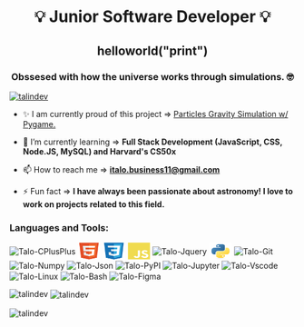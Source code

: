 <h1 align="center">💡 Junior Software Developer 💡</h1>
<h2 align="center">helloworld("print")</h2>
<h3 align="center">Obssesed with how the universe works through simulations. 🤓</h3>

<p align="left"> <a href="https://github.com/ryo-ma/github-profile-trophy"><img src="https://github-profile-trophy.vercel.app/?username=talindev" alt="talindev" /></a> </p>

- ✨ I am currently proud of this project => [Particles Gravity Simulation w/ Pygame.](https://github.com/talindev/Particles-Gravity-Simulator-With-Pygame)

- 🌱 I’m currently learning => **Full Stack Development (JavaScript, CSS, Node.JS, MySQL) and Harvard's CS50x**

- 📫 How to reach me => **italo.business11@gmail.com**

- ⚡ Fun fact => **I have always been passionate about astronomy! I love to work on projects related to this field.**

<h3 align="left">Languages and Tools:</h3>
<p align="left"> 
  <img align="center" alt="Talo-CPlusPlus" height="30" width="40" src="https://cdn.jsdelivr.net/gh/devicons/devicon@latest/icons/cplusplus/cplusplus-original.svg">
  <img align="center" alt="Talo-HTML" height="30" width="40" src="https://raw.githubusercontent.com/devicons/devicon/master/icons/html5/html5-original.svg">
  <img align="center" alt="Talo-CSS" height="30" width="40" src="https://raw.githubusercontent.com/devicons/devicon/master/icons/css3/css3-original.svg">
  <img align="center" alt="Talo-JS" height="30" width="40" src="https://raw.githubusercontent.com/devicons/devicon/master/icons/javascript/javascript-plain.svg">
  <img align="center" alt="Talo-Jquery" height="30" width="40" src="https://cdn.jsdelivr.net/gh/devicons/devicon@latest/icons/jquery/jquery-original.svg">
  <img align="center" alt="Talo-Python" height="30" width="40" src="https://raw.githubusercontent.com/devicons/devicon/master/icons/python/python-original.svg">
  <img align="center" alt="Talo-Git" height="30" width="40" src="https://cdn.jsdelivr.net/gh/devicons/devicon@latest/icons/git/git-original.svg">
  <img align="center" alt="Talo-Numpy" height="30" width="40" src="https://cdn.jsdelivr.net/gh/devicons/devicon@latest/icons/numpy/numpy-original.svg">
  <img align="center" alt="Talo-Json" height="30" width="40" src="https://cdn.jsdelivr.net/gh/devicons/devicon@latest/icons/json/json-original.svg">
  <img align="center" alt="Talo-PyPI" height="30" width="40" src="https://cdn.jsdelivr.net/gh/devicons/devicon@latest/icons/pypi/pypi-original.svg">
  <img align="center" alt="Talo-Jupyter" height="30" width="40" src="https://cdn.jsdelivr.net/gh/devicons/devicon@latest/icons/jupyter/jupyter-original.svg">
  <img align="center" alt="Talo-Vscode" height="30" width="40" src="https://cdn.jsdelivr.net/gh/devicons/devicon@latest/icons/vscode/vscode-original.svg">
  <img align="center" alt="Talo-Linux" height="30" width="40" src="https://cdn.jsdelivr.net/gh/devicons/devicon@latest/icons/linux/linux-original.svg">
  <img align="center" alt="Talo-Bash" height="30" width="40" src="https://cdn.simpleicons.org/gnubash/4EAA25">
  <img align="center" alt="Talo-Figma" height="30" width="40" src="https://cdn.jsdelivr.net/gh/devicons/devicon@latest/icons/figma/figma-original.svg">
  </p>

<p><img align="left" src="https://github-readme-stats.vercel.app/api/top-langs?username=talindev&show_icons=true&theme=cobalt&locale=en&layout=compact" alt="talindev" /></p>

<p>&nbsp;<img align="center" src="https://github-readme-stats.vercel.app/api?username=talindev&show_icons=true&theme=dracula&locale=en" alt="talindev" /></p>

<p><img align="center" src="https://github-readme-streak-stats.herokuapp.com/?user=talindev&theme=dark" alt="talindev" /></p>
